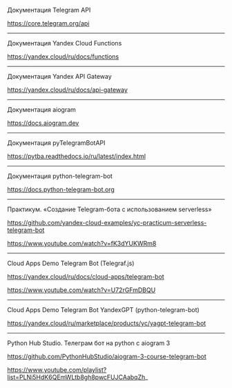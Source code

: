 Документация Telegram API

https://core.telegram.org/api

---
Документация Yandex Cloud Functions

https://yandex.cloud/ru/docs/functions

---
Документация Yandex API Gateway

https://yandex.cloud/ru/docs/api-gateway

---
Документация aiogram

https://docs.aiogram.dev

---
Документация pyTelegramBotAPI

https://pytba.readthedocs.io/ru/latest/index.html

---
Документация python-telegram-bot

https://docs.python-telegram-bot.org

---
Практикум. «Создание Telegram-бота с использованием serverless»

https://github.com/yandex-cloud-examples/yc-practicum-serverless-telegram-bot

https://www.youtube.com/watch?v=fK3dYUKWRm8

---
Cloud Apps Demo Telegram Bot (Telegraf.js)

https://yandex.cloud/ru/docs/cloud-apps/telegram-bot

https://www.youtube.com/watch?v=U72rGFmDBQU

---
Cloud Apps Demo Telegram Bot YandexGPT (python-telegram-bot)

https://yandex.cloud/ru/marketplace/products/yc/yagpt-telegram-bot

---
Python Hub Studio. Телеграм бот на python с aiogram 3

https://github.com/PythonHubStudio/aiogram-3-course-telegram-bot

https://www.youtube.com/playlist?list=PLNi5HdK6QEmWLtb8gh8pwcFUJCAabqZh_